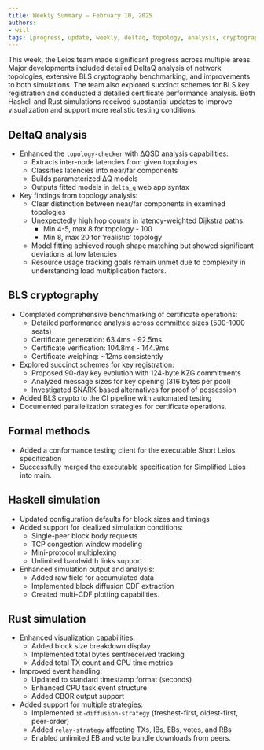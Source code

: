 ```yaml
---
title: Weekly Summary – February 10, 2025
authors:
- will
tags: [progress, update, weekly, deltaq, topology, analysis, cryptography, bls, benchmarks, formal-methods, haskell-simulation, rust-simulation]
---
```


This week, the Leios team made significant progress across multiple areas. Major developments included detailed DeltaQ analysis of network topologies, extensive BLS cryptography benchmarking, and improvements to both simulations. The team also explored succinct schemes for BLS key registration and conducted a detailed certificate performance analysis. Both Haskell and Rust simulations received substantial updates to improve visualization and support more realistic testing conditions.

## DeltaQ analysis

- Enhanced the `topology-checker` with ΔQSD analysis capabilities:
  - Extracts inter-node latencies from given topologies
  - Classifies latencies into near/far components
  - Builds parameterized ΔQ models
  - Outputs fitted models in `delta_q` web app syntax
- Key findings from topology analysis:
  - Clear distinction between near/far components in examined topologies
  - Unexpectedly high hop counts in latency-weighted Dijkstra paths:
    - Min 4-5, max 8 for topology - 100
    - Min 8, max 20 for 'realistic' topology
  - Model fitting achieved rough shape matching but showed significant deviations at low latencies
  - Resource usage tracking goals remain unmet due to complexity in understanding load multiplication factors.
  
## BLS cryptography

- Completed comprehensive benchmarking of certificate operations:
  - Detailed performance analysis across committee sizes (500-1000 seats)
  - Certificate generation: 63.4ms - 92.5ms
  - Certificate verification: 104.8ms - 144.9ms
  - Certificate weighing: ~12ms consistently
- Explored succinct schemes for key registration:
  - Proposed 90-day key evolution with 124-byte KZG commitments
  - Analyzed message sizes for key opening (316 bytes per pool)
  - Investigated SNARK-based alternatives for proof of possession
- Added BLS crypto to the CI pipeline with automated testing
- Documented parallelization strategies for certificate operations.

## Formal methods

- Added a conformance testing client for the executable Short Leios specification
- Successfully merged the executable specification for Simplified Leios into main.

## Haskell simulation

- Updated configuration defaults for block sizes and timings
- Added support for idealized simulation conditions:
  - Single-peer block body requests
  - TCP congestion window modeling
  - Mini-protocol multiplexing
  - Unlimited bandwidth links support
- Enhanced simulation output and analysis:
  - Added raw field for accumulated data
  - Implemented block diffusion CDF extraction
  - Created multi-CDF plotting capabilities.

## Rust simulation

- Enhanced visualization capabilities:
  - Added block size breakdown display
  - Implemented total bytes sent/received tracking
  - Added total TX count and CPU time metrics
- Improved event handling:
  - Updated to standard timestamp format (seconds)
  - Enhanced CPU task event structure
  - Added CBOR output support
- Added support for multiple strategies:
  - Implemented `ib-diffusion-strategy` (freshest-first, oldest-first, peer-order)
  - Added `relay-strategy` affecting TXs, IBs, EBs, votes, and RBs
  - Enabled unlimited EB and vote bundle downloads from peers. 
